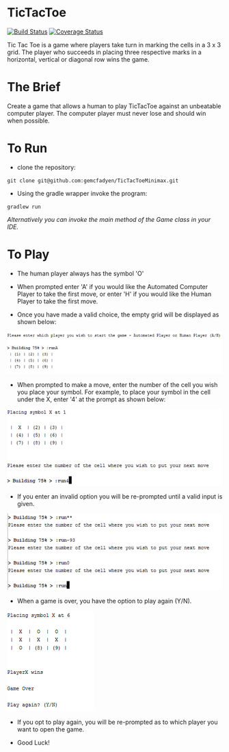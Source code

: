 # TicTacToe 

[![Build Status](https://travis-ci.org/gemcfadyen/TicTacToeMinimax.svg?branch=master)](https://travis-ci.org/gemcfadyen/TicTacToeMinimax)
[![Coverage Status](https://coveralls.io/repos/gemcfadyen/TicTacToeMinimax/badge.svg?branch=master&service=github)](https://coveralls.io/github/gemcfadyen/TicTacToeMinimax?branch=master)

Tic Tac Toe is a game where players take turn in marking the cells in a 3 x 3 grid. The player who succeeds in placing three respective marks in a horizontal, vertical or diagonal row wins the game.

# The Brief
Create a game that allows a human to play TicTacToe against an unbeatable computer player.  The computer player must never lose and should win when possible.

# To Run
- clone the repository:
```
git clone git@github.com:gemcfadyen/TicTacToeMinimax.git
```

- Using the gradle wrapper invoke the program:
```
gradlew run
```
_Alternatively you can invoke the main method of the Game class in your IDE._

# To Play

- The human player always has the symbol 'O'
 
- When prompted enter 'A' if you would like the Automated Computer Player to take the first move, or enter 'H' if you would like the Human Player to take the first move. 

- Once you have made a valid choice, the empty grid will be displayed as shown below:

![alt tag](/images/1_PlayerAGoesFirst.PNG)

- When prompted to make a move, enter the number of the cell you wish you place your symbol. For example, to place your symbol in the cell under the X, enter '4' at the prompt as shown below:

![alt tag](/images/2_TakingYourGo.PNG)

- If you enter an invalid option you will be re-prompted until a valid input is given.

![alt tag](/images/3_Reprompt.PNG)

- When a game is over, you have the option to play again (Y/N). 

![alt tag](/images/4_ReplayOption.PNG)

- If you opt to play again, you will be re-prompted as to which player you want to open the game.

- Good Luck!
